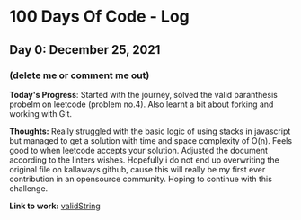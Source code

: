 # 100 Days Of Code - Log

## Day 0: December 25, 2021

### (delete me or comment me out)

**Today's Progress**: Started with the journey, solved the valid paranthesis probelm on leetcode (problem no.4). Also learnt a bit about forking and working with Git.

**Thoughts:** Really struggled with the basic logic of using stacks in javascript but managed to get a solution with time and space complexity of O(n). Feels good to when leetcode accepts your solution. Adjusted the document according to the linters wishes. Hopefully i do not end up overwriting the original file on kallaways github, cause this will really be my first ever contribution in an opensource community. Hoping to continue with this challenge.

**Link to work:** [validString](https://github.com/HarshHattyangdi/Problems/blob/master/checkValidString.js)
